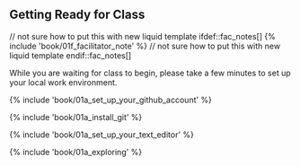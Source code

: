 ## Getting Ready for Class

// not sure how to put this with new liquid template
ifdef::fac_notes[]
{% include 'book/01f_facilitator_note' %}
// not sure how to put this with new liquid template
endif::fac_notes[]

While you are waiting for class to begin, please take a few minutes to set up your local work environment.

{% include 'book/01a_set_up_your_github_account' %}

{% include 'book/01a_install_git' %}

{% include 'book/01a_set_up_your_text_editor' %}

{% include 'book/01a_exploring' %}
